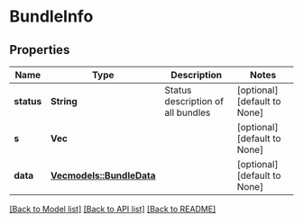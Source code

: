 # BundleInfo

## Properties
Name | Type | Description | Notes
------------ | ------------- | ------------- | -------------
**status** | **String** | Status description of all bundles | [optional] [default to None]
**s** | **Vec<i32>** |  | [optional] [default to None]
**data** | [**Vec<models::BundleData>**](BundleData.md) |  | [optional] [default to None]

[[Back to Model list]](../README.md#documentation-for-models) [[Back to API list]](../README.md#documentation-for-api-endpoints) [[Back to README]](../README.md)


